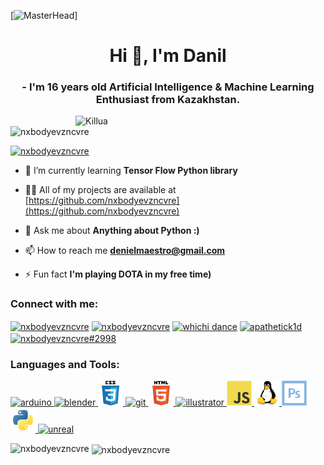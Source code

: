 [![MasterHead]([https://i.gifer.com/9Qlb.gif](https://i.gifer.com/9Qlb.mp4))]
<h1 align="center">Hi 👋, I'm Danil</h1>
<h3 align="center">- I'm 16 years old Artificial Intelligence & Machine Learning Enthusiast from Kazakhstan.</h3>
<img align="right" alt="Killua" width="400" src="https://c.tenor.com/pLhhw8tQib0AAAAC/killua-hunter-x-hunter.gif">

<p align="left"> <img src="https://komarev.com/ghpvc/?username=nxbodyevzncvre&label=Profile%20views&color=0e75b6&style=flat" alt="nxbodyevzncvre" /> </p>

<p align="left"> <a href="https://twitter.com/nxbodyevzncvre" target="blank"><img src="https://img.shields.io/twitter/follow/nxbodyevzncvre?logo=twitter&style=for-the-badge" alt="nxbodyevzncvre" /></a> </p>

- 🌱 I’m currently learning **Tensor Flow Python library**

- 👨‍💻 All of my projects are available at [https://github.com/nxbodyevzncvre](https://github.com/nxbodyevzncvre)

- 💬 Ask me about **Anything about Python :)**

- 📫 How to reach me **denielmaestro@gmail.com**

- ⚡ Fun fact **I'm playing DOTA in my free time)**

<h3 align="left">Connect with me:</h3>
<p align="left">
<a href="https://twitter.com/nxbodyevzncvre" target="blank"><img align="center" src="https://raw.githubusercontent.com/rahuldkjain/github-profile-readme-generator/master/src/images/icons/Social/twitter.svg" alt="nxbodyevzncvre" height="30" width="40" /></a>
<a href="https://instagram.com/nxbodyevzncvre" target="blank"><img align="center" src="https://raw.githubusercontent.com/rahuldkjain/github-profile-readme-generator/master/src/images/icons/Social/instagram.svg" alt="nxbodyevzncvre" height="30" width="40" /></a>
<a href="https://www.youtube.com/c/whichi dance" target="blank"><img align="center" src="https://raw.githubusercontent.com/rahuldkjain/github-profile-readme-generator/master/src/images/icons/Social/youtube.svg" alt="whichi dance" height="30" width="40" /></a>
<a href="https://www.leetcode.com/apathetick1d" target="blank"><img align="center" src="https://raw.githubusercontent.com/rahuldkjain/github-profile-readme-generator/master/src/images/icons/Social/leet-code.svg" alt="apathetick1d" height="30" width="40" /></a>
<a href="https://discord.gg/nxbodyevzncvre#2998" target="blank"><img align="center" src="https://raw.githubusercontent.com/rahuldkjain/github-profile-readme-generator/master/src/images/icons/Social/discord.svg" alt="nxbodyevzncvre#2998" height="30" width="40" /></a>
</p>

<h3 align="left">Languages and Tools:</h3>
<p align="left"> <a href="https://www.arduino.cc/" target="_blank" rel="noreferrer"> <img src="https://cdn.worldvectorlogo.com/logos/arduino-1.svg" alt="arduino" width="40" height="40"/> </a> <a href="https://www.blender.org/" target="_blank" rel="noreferrer"> <img src="https://download.blender.org/branding/community/blender_community_badge_white.svg" alt="blender" width="40" height="40"/> </a> <a href="https://www.w3schools.com/css/" target="_blank" rel="noreferrer"> <img src="https://raw.githubusercontent.com/devicons/devicon/master/icons/css3/css3-original-wordmark.svg" alt="css3" width="40" height="40"/> </a> <a href="https://git-scm.com/" target="_blank" rel="noreferrer"> <img src="https://www.vectorlogo.zone/logos/git-scm/git-scm-icon.svg" alt="git" width="40" height="40"/> </a> <a href="https://www.w3.org/html/" target="_blank" rel="noreferrer"> <img src="https://raw.githubusercontent.com/devicons/devicon/master/icons/html5/html5-original-wordmark.svg" alt="html5" width="40" height="40"/> </a> <a href="https://www.adobe.com/in/products/illustrator.html" target="_blank" rel="noreferrer"> <img src="https://www.vectorlogo.zone/logos/adobe_illustrator/adobe_illustrator-icon.svg" alt="illustrator" width="40" height="40"/> </a> <a href="https://developer.mozilla.org/en-US/docs/Web/JavaScript" target="_blank" rel="noreferrer"> <img src="https://raw.githubusercontent.com/devicons/devicon/master/icons/javascript/javascript-original.svg" alt="javascript" width="40" height="40"/> </a> <a href="https://www.linux.org/" target="_blank" rel="noreferrer"> <img src="https://raw.githubusercontent.com/devicons/devicon/master/icons/linux/linux-original.svg" alt="linux" width="40" height="40"/> </a> <a href="https://www.photoshop.com/en" target="_blank" rel="noreferrer"> <img src="https://raw.githubusercontent.com/devicons/devicon/master/icons/photoshop/photoshop-line.svg" alt="photoshop" width="40" height="40"/> </a> <a href="https://www.python.org" target="_blank" rel="noreferrer"> <img src="https://raw.githubusercontent.com/devicons/devicon/master/icons/python/python-original.svg" alt="python" width="40" height="40"/> </a> <a href="https://unrealengine.com/" target="_blank" rel="noreferrer"> <img src="https://raw.githubusercontent.com/kenangundogan/fontisto/036b7eca71aab1bef8e6a0518f7329f13ed62f6b/icons/svg/brand/unreal-engine.svg" alt="unreal" width="40" height="40"/> </a> </p>

<p><img align="left" src="https://github-readme-stats.vercel.app/api/top-langs?username=nxbodyevzncvre&show_icons=true&locale=en&layout=compact" alt="nxbodyevzncvre" /></p>

<p>&nbsp;<img align="center" src="https://github-readme-stats.vercel.app/api?username=nxbodyevzncvre&show_icons=true&locale=en" alt="nxbodyevzncvre" /></p>


